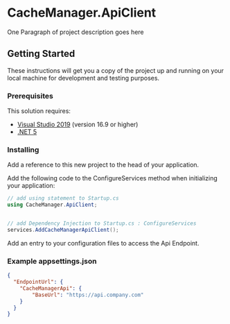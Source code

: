 # CacheManager.ApiClient

One Paragraph of project description goes here

## Getting Started

These instructions will get you a copy of the project up and running on your local machine for development and testing purposes. 

### Prerequisites

This solution requires: 

- [Visual Studio 2019](https://visualstudio.microsoft.com/) (version 16.9 or higher)
- [.NET 5](https://dotnet.microsoft.com/download/dotnet/5.0)

### Installing

Add a reference to this new project to the head of your application.

Add the following code to the ConfigureServices method when initializing your application:

```csharp
// add using statement to Startup.cs
using CacheManager.ApiClient;


// add Dependency Injection to Startup.cs : ConfigureServices
services.AddCacheManagerApiClient();
```

Add an entry to your configuration files to access the Api Endpoint.

### Example appsettings.json

```json
{
  "EndpointUrl": {
    "CacheManagerApi": {
        "BaseUrl": "https://api.company.com"
    }
  }
}
```